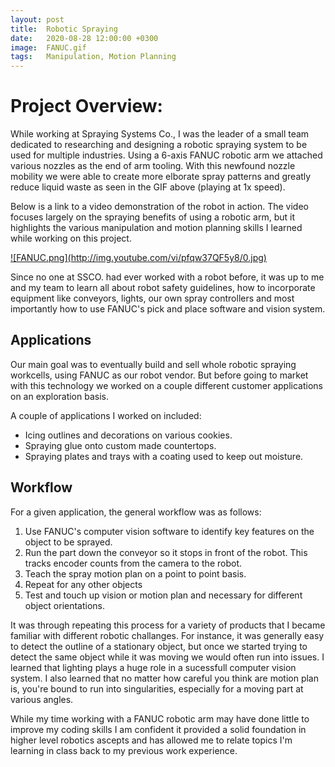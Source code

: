 ```yaml
---
layout: post
title:  Robotic Spraying
date:   2020-08-28 12:00:00 +0300
image:  FANUC.gif
tags:   Manipulation, Motion Planning
---
```

# Project Overview:
While working at Spraying Systems Co., I was the leader of a small team dedicated to researching and designing a robotic spraying system to be used for multiple industries. Using a 6-axis FANUC robotic arm we attached various nozzles as the end of arm tooling. With this newfound nozzle mobility we were able to create more elborate spray patterns and greatly reduce liquid waste as seen in the GIF above (playing at 1x speed). 

Below is a link to a video demonstration of the robot in action. The video focuses largely on the spraying benefits of using a robotic arm, but it highlights the various manipulation and motion planning skills I learned while working on this project.

<a href="https://www.youtube.com/watch?v=pfqw37QF5y8&ab_channel=SprayingSystemsCo" target="_blank" rel="noopener noreferrer">
![FANUC.png](http://img.youtube.com/vi/pfqw37QF5y8/0.jpg)
</a>

Since no one at SSCO. had ever worked with a robot before, it was up to me and my team to learn all about robot safety guidelines, how to incorporate equipment like conveyors, lights, our own spray controllers and most importantly how to use FANUC's pick and place software and vision system. 

## Applications
Our main goal was to eventually build and sell whole robotic spraying workcells, using FANUC as our robot vendor. But before going to market with this technology we worked on a couple different customer applications on an exploration basis. 

A couple of applications I worked on included:
* Icing outlines and decorations on various cookies.
* Spraying glue onto custom made countertops.
* Spraying plates and trays with a coating used to keep out moisture.

## Workflow
For a given application, the general workflow was as follows:
1. Use FANUC's computer vision software to identify key features on the object to be sprayed. 
2. Run the part down the conveyor so it stops in front of the robot. This tracks encoder counts from the camera to the robot.
3. Teach the spray motion plan on a point to point basis. 
4. Repeat for any other objects
5. Test and touch up vision or motion plan and necessary for different object orientations. 

It was through repeating this process for a variety of products that I became familiar with different robotic challanges. For instance, it was generally easy to detect the outline of a stationary object, but once we started trying to detect the same object while it was moving we would often run into issues. I learned that lighting plays a huge role in a sucessfull computer vision system. I also learned that no matter how careful you think are motion plan is, you're bound to run into singularities, especially for a moving part at various angles. 

While my time working with a FANUC robotic arm may have done little to improve my coding skills I am confident it provided a solid foundation in higher level robotics ascepts and has allowed me to relate topics I'm learning in class back to my previous work experience. 